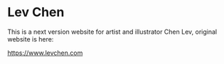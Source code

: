 # Lev Chen
This is a next version website for artist and illustrator Chen Lev,
original website is here:

https://www.levchen.com
